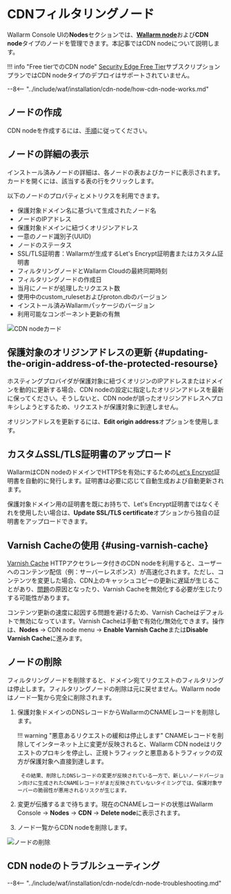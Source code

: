 [cdn-node-operation-scheme]:        ../../images/waf-installation/quickstart/cdn-node-scheme.png
[data-to-wallarm-cloud-docs]:       ../rules/sensitive-data-rule.md
[operation-modes-docs]:             ../../admin-en/configure-wallarm-mode.md
[operation-mode-rule-docs]:         ../../admin-en/configure-wallarm-mode.md#conditioned-filtration-mode
[wallarm-cloud-docs]:               ../../about-wallarm/overview.md#cloud
[cdn-node-creation-modal]:          ../../images/waf-installation/quickstart/cdn-node-creation-modal.png
[cname-required-modal]:             ../../images/waf-installation/quickstart/cname-required-modal.png
[attacks-in-ui]:                    ../../images/admin-guides/test-attacks-quickstart.png
[user-roles-docs]:                  ../settings/users.md
[update-origin-ip-docs]:            #updating-the-origin-address-of-the-protected-resourse
[rules-docs]:                       ../rules/rules.md
[ip-lists-docs]:                    ../ip-lists/overview.md
[integration-docs]:                 ../settings/integrations/integrations-intro.md
[trigger-docs]:                     ../triggers/triggers.md
[application-docs]:                 ../settings/applications.md
[events-docs]:                      ../events/check-attack.md
[graylist-populating-docs]:         ../ip-lists/overview.md
[link-app-conf]:                    ../settings/applications.md
[using-varnish-cache]:              #using-varnish-cache

# CDNフィルタリングノード

Wallarm Console UIの**Nodes**セクションでは、[**Wallarm node**](nodes.md)および**CDN node**タイプのノードを管理できます。本記事ではCDN nodeについて説明します。

!!! info "Free tierでのCDN node"
    [Security Edge Free Tier](../../about-wallarm/subscription-plans.md#security-edge-free-tier)サブスクリプションプランではCDN nodeタイプのデプロイはサポートされていません。

--8<-- "../include/waf/installation/cdn-node/how-cdn-node-works.md"

## ノードの作成

CDN nodeを作成するには、[手順](../../installation/cdn-node.md)に従ってください。

## ノードの詳細の表示

インストール済みノードの詳細は、各ノードの表およびカードに表示されます。カードを開くには、該当する表の行をクリックします。

以下のノードのプロパティとメトリクスを利用できます。

* 保護対象ドメイン名に基づいて生成されたノード名
* ノードのIPアドレス
* 保護対象ドメインに紐づくオリジンアドレス
* 一意のノード識別子(UUID)
* ノードのステータス
* SSL/TLS証明書：Wallarmが生成するLet's Encrypt証明書またはカスタム証明書
* フィルタリングノードとWallarm Cloudの最終同期時刻
* フィルタリングノードの作成日
* 当月にノードが処理したリクエスト数
* 使用中のcustom_rulesetおよびproton.dbのバージョン
* インストール済みWallarmパッケージのバージョン
* 利用可能なコンポーネント更新の有無

![CDN nodeカード](../../images/user-guides/nodes/view-cdn-node-comp-vers.png)

## 保護対象のオリジンアドレスの更新 {#updating-the-origin-address-of-the-protected-resourse}

ホスティングプロバイダが保護対象に紐づくオリジンのIPアドレスまたはドメインを動的に更新する場合、CDN nodeの設定に指定したオリジンアドレスを最新に保ってください。そうしないと、CDN nodeが誤ったオリジンアドレスへプロキシしようとするため、リクエストが保護対象に到達しません。

オリジンアドレスを更新するには、**Edit origin address**オプションを使用します。

## カスタムSSL/TLS証明書のアップロード

WallarmはCDN nodeのドメインでHTTPSを有効にするための[Let's Encrypt](https://letsencrypt.org/)証明書を自動的に発行します。証明書は必要に応じて自動生成および自動更新されます。

保護対象ドメイン用の証明書を既にお持ちで、Let's Encrypt証明書ではなくそれを使用したい場合は、**Update SSL/TLS certificate**オプションから独自の証明書をアップロードできます。

## Varnish Cacheの使用 {#using-varnish-cache}

[Varnish Cache](https://varnish-cache.org/intro/index.html#intro) HTTPアクセラレータ付きのCDN nodeを利用すると、ユーザーへのコンテンツ配信（例：サーバーレスポンス）が高速化されます。ただし、コンテンツを変更した場合、CDN上のキャッシュコピーの更新に遅延が生じることがあり、[問題](#why-is-there-a-delay-in-the-update-of-the-content-protected-by-the-cdn-node)の原因となったり、Varnish Cacheを無効化する必要が生じたりする可能性があります。

コンテンツ更新の速度に起因する問題を避けるため、Varnish Cacheはデフォルトで無効になっています。Varnish Cacheは手動で有効化/無効化できます。操作は、**Nodes** → CDN node menu → **Enable Varnish Cache**または**Disable Varnish Cache**に進みます。

## ノードの削除

フィルタリングノードを削除すると、ドメイン宛てリクエストのフィルタリングは停止します。フィルタリングノードの削除は元に戻せません。Wallarm nodeはノード一覧から完全に削除されます。

1. 保護対象ドメインのDNSレコードからWallarmのCNAMEレコードを削除します。

    !!! warning "悪意あるリクエストの緩和は停止します"
        CNAMEレコードを削除してインターネット上に変更が反映されると、Wallarm CDN nodeはリクエストのプロキシを停止し、正規トラフィックと悪意あるトラフィックの双方が保護対象へ直接到達します。

        その結果、削除したDNSレコードの変更が反映されている一方で、新しいノードバージョン向けに生成されたCNAMEレコードがまだ反映されていないタイミングでは、保護対象サーバーの脆弱性が悪用されるリスクが生じます。
1. 変更が伝播するまで待ちます。現在のCNAMEレコードの状態はWallarm Console → **Nodes** → **CDN** → **Delete node**に表示されます。
1. ノード一覧からCDN nodeを削除します。

![ノードの削除](../../images/user-guides/nodes/delete-cdn-node.png)

## CDN nodeのトラブルシューティング

--8<-- "../include/waf/installation/cdn-node/cdn-node-troubleshooting.md"